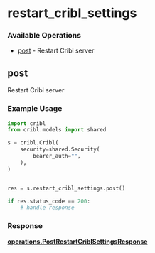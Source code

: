 # restart_cribl_settings

### Available Operations

* [post](#post) - Restart Cribl server

## post

Restart Cribl server

### Example Usage

```python
import cribl
from cribl.models import shared

s = cribl.Cribl(
    security=shared.Security(
        bearer_auth="",
    ),
)


res = s.restart_cribl_settings.post()

if res.status_code == 200:
    # handle response
```


### Response

**[operations.PostRestartCriblSettingsResponse](../../models/operations/postrestartcriblsettingsresponse.md)**

